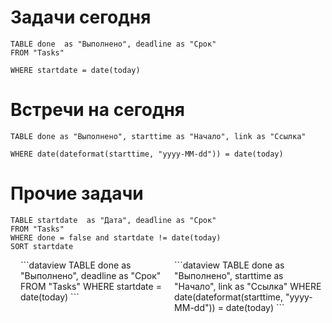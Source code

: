 

# Задачи сегодня

```dataview
TABLE done  as "Выполнено", deadline as "Срок"
FROM "Tasks"

WHERE startdate = date(today)
```

# Встречи на сегодня


```dataview
TABLE done as "Выполнено", starttime as "Начало", link as "Ссылка"

WHERE date(dateformat(starttime, "yyyy-MM-dd")) = date(today)
```

#  Прочие задачи

```dataview
TABLE startdate  as "Дата", deadline as "Срок"
FROM "Tasks"
WHERE done = false and startdate != date(today)
SORT startdate
```




<div style="display: flex; justify-content: space-between;">
    <div style="width: 48%;">
```dataview
TABLE done  as "Выполнено", deadline as "Срок"
FROM "Tasks"
WHERE startdate = date(today)
```
   </div>
   <div style="width: 48%;">
```dataview
TABLE done as "Выполнено", starttime as "Начало", link as "Ссылка"
WHERE date(dateformat(starttime, "yyyy-MM-dd")) = date(today)
```
    </div>
</div>